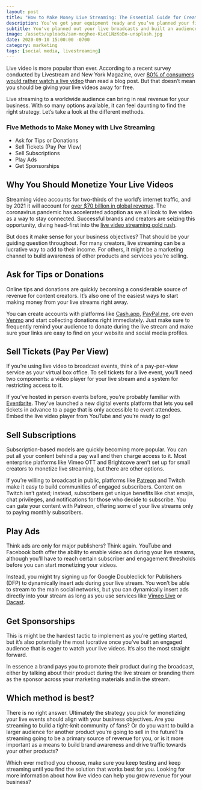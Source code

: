 ```yaml
---
layout: post
title: "How to Make Money Live Streaming: The Essential Guide for Creators"
description: You’ve got your equipment ready and you’ve planned your first broadcast — but how do you make money with live streaming?
subtitle: You've planned out your live broadcasts and built an audience. But how do you turn livestreaming into a revenue stream?
image: /assets/uploads/sam-mcghee-KieCLNzKoBo-unsplash.jpg
date: 2020-09-10 15:00:00 -0700
category: marketing
tags: [social media, livestreaming]
---
```


Live video is more popular than ever. According to a recent survey conducted by Livestream and New York Magazine, over [80% of consumers would rather watch a live video][1] than read a blog post. But that doesn’t mean you should be giving your live videos away for free.

Live streaming to a worldwide audience can bring in real revenue for your business. With so many options available, it can feel daunting to find the right strategy. Let’s take a look at the different methods.

<div class="notification">

<h3>Five Methods to Make Money with Live Streaming</h3>

<ul>
  <li>Ask for Tips or Donations</li>
  <li>Sell Tickets (Pay Per View)</li>
  <li>Sell Subscriptions</li>
  <li>Play Ads</li>
  <li>Get Sponsorships</li>
</ul>

</div>

## Why You Should Monetize Your Live Videos
Streaming video accounts for two-thirds of the world’s internet traffic, and by 2021 it will account for [over $70 billion in global revenue][2]. The coronavirus pandemic has accelerated adoption as we all look to live video as a way to stay connected. Successful brands and creators are seizing this opportunity, diving head-first into the [live video streaming gold rush][3].

But does it make sense for your business objectives? That should be your guiding question throughout. For many creators, live streaming can be a lucrative way to add to their income. For others, it might be a marketing channel to build awareness of other products and services you’re selling.

## Ask for Tips or Donations
Online tips and donations are quickly becoming a considerable source of revenue for content creators. It’s also one of the easiest ways to start making money from your live streams right away.

You can create accounts with platforms like [Cash.app][4], [PayPal.me][5], ore even [Venmo][6] and start collecting donations right immediately. Just make sure to frequently remind your audience to donate during the live stream and make sure your links are easy to find on your website and social media profiles.

## Sell Tickets (Pay Per View)
If you’re using live video to broadcast events, think of a pay-per-view service as your virtual box office. To sell tickets for a live event, you’ll need two components: a video player for your live stream and a system for restricting access to it.

If you’ve hosted in person events before, you’re probably familiar with [Eventbrite][7]. They’ve launched a new digital events platform that lets you sell tickets in advance to a page that is only accessible to event attendees. Embed the live video player from YouTube and you’re ready to go!

## Sell Subscriptions
Subscription-based models are quickly becoming more popular. You can put all your content behind a pay wall and then charge access to it. Most enterprise platforms like Vimeo OTT and Brightcove aren’t set up for small creators to monetize live streaming, but there are other options.

If you’re willing to broadcast in public, platforms like [Patreon][8] and Twitch make it easy to build communities of engaged subscribers. Content on Twitch isn’t gated; instead, subscribers get unique benefits like chat emojis, chat privileges, and notifications for those who decide to subscribe. You can gate your content with Patreon, offering some of your live streams only to paying monthly subscribers.

## Play Ads
Think ads are only for major publishers? Think again. YouTube and Facebook both offer the ability to enable video ads during your live streams, although you’ll have to reach certain subscriber and engagement thresholds before you can start monetizing your videos.

Instead, you might try signing up for Google Doubleclick for Publishers (DFP) to dynamically insert ads during your live stream. You won’t be able to stream to the main social networks, but you can dynamically insert ads directly into your stream as long as you use services like [Vimeo Live][9] or [Dacast][10].

## Get Sponsorships
This is might be the hardest tactic to implement as you’re getting started, but it’s also potentially the most lucrative once you’ve built an engaged audience that is eager to watch your live videos. It’s also the most straight forward.

In essence a brand pays you to promote their product during the broadcast, either by talking about their product during the live stream or branding them as the sponsor across your marketing materials and in the stream.

## Which method is best?
There is no right answer. Ultimately the strategy you pick for monetizing your live events should align with your business objectives. Are you streaming to build a tight-knit community of fans? Or do you want to build a larger audience for another product you’re going to sell in the future? Is streaming going to be a primary source of revenue for you, or is it more important as a means to build brand awareness and drive traffic towards your other products?

Which ever method you choose, make sure you keep testing and keep streaming until you find the solution that works best for you. Looking for more information about how live video can help you grow revenue for your business?


[1]:	https://livestream.com/blog/62-must-know-stats-live-video-streaming
[2]:	http://www.researchandmarkets.com/research/8xpzlb/video_streaming
[3]:	https://www.bloomberg.com/news/articles/2016-12-16/standing-out-in-the-video-livestreaming-gold-rush
[4]:	https://cash.app/
[5]:	https://www.paypal.com/paypalme/
[6]:	https://venmo.com/
[7]:	https://www.eventbrite.com/l/online-event-resources/
[8]:	https://www.patreon.com/
[9]:	https://vimeo.com/features/livestreaming
[10]:	https://www.dacast.com/

